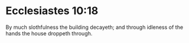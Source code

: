 # Ecclesiastes 10:18

By much slothfulness the building decayeth; and through idleness of the hands the house droppeth through.